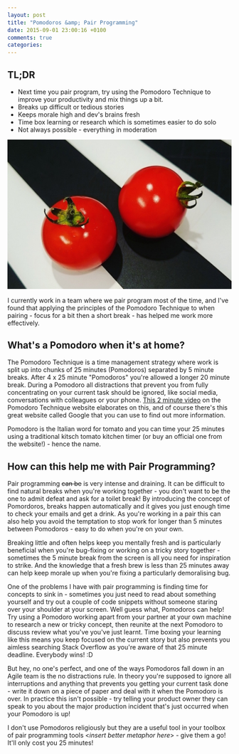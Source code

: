 ```yaml
---
layout: post
title: "Pomodoros &amp; Pair Programming"
date: 2015-09-01 23:00:16 +0100
comments: true
categories: 
---
```


## TL;DR

* Next time you pair program, try using the Pomodoro Technique to improve your productivity and mix things up a bit.
* Breaks up difficult or tedious stories
* Keeps morale high and dev's brains fresh
* Time box learning or research which is sometimes easier to do solo
* Not always possible - everything in moderation

![A pair of Pomodoros](/assets/two_pomodoros.jpg "A pair of Pomodoros")

I currently work in a team where we pair program most of the time, and I've found that applying the principles of the Pomodoro Technique to when pairing - focus for a bit then a short break - has helped me work more effectively. 

## What's a Pomodoro when it's at home?

The Pomodoro Technique is a time management strategy where work is split up into chunks of 25 minutes (Pomodoros) separated by 5 minute breaks.  After 4 x 25 minute "Pomodoros" you're allowed a longer 20 minute break. During a Pomodoro all distractions that prevent you from fully concentrating on your current task should be ignored, like social media, conversations with colleagues or your phone. [This 2 minute video](http://pomodorotechnique.com/) on the Pomodoro Technique website elaborates on this, and of course there's this great website called Google that you can use to find out more information.

Pomodoro is the Italian word for tomato and you can time your 25 minutes using a traditional kitsch tomato kitchen timer (or buy an official one from the website!) - hence the name.

## How can this help me with Pair Programming?

Pair programming ~~can be~~ is very intense and draining. It can be difficult to find natural breaks when you're working together - you don't want to be the one to admit defeat and ask for a toilet break! By introducing the concept of Pomordoros, breaks happen automatically and it gives you just enough time to check your emails and get a drink. As you're working in a pair this can also help you avoid the temptation to stop work for longer than 5 minutes between Pomodoros - easy to do when you're on your own.

Breaking little and often helps keep you mentally fresh and is particularly beneficial when you're bug-fixing or working on a tricky story together - sometimes the 5 minute break from the screen is all you need for inspiration to strike. And the knowledge that a fresh brew is less than 25 minutes away can help keep morale up when you're fixing a particularly demoralising bug.

One of the problems I have with pair programming is finding time for concepts to sink in - sometimes you just need to read about something yourself and try out a couple of code snippets without someone staring over your shoulder at your screen. Well guess what, Pomodoros can help!  Try using a Pomodoro working apart from your partner at your own machine to research a new or tricky concept, then reunite at the next Pomodoro to discuss review what you've you've just learnt. Time boxing your learning like this means you keep focused on the current story but also prevents you aimless searching Stack Overflow as you're aware of that 25 minute deadline. Everybody wins! :D

But hey, no one's perfect, and one of the ways Pomodoros fall down in an Agile team is the no distractions rule. In theory you're supposed to ignore all interruptions and anything that prevents you getting your current task done - write it down on a piece of paper and deal with it when the Pomodoro is over. In practice this isn't possible - try telling your product owner they can speak to you about the major production incident that's just occurred when your Pomodoro is up!

I don't use Pomodoros religiously but they are a useful tool in your toolbox of pair programming tools <*insert better metaphor here*> - give them a go! It'll only cost you 25 minutes!